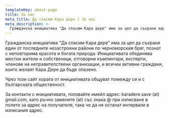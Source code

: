 ```yaml
---
templateKey: about-page
title: За нас
meta_title: Да спасим Кара дере | За нас
meta_description: >-
  Гражданска инициатива "Да спасим Кара дере" има за цел да съхрани един от последните незастроени райони по черноморския бряг, познат с неповторима красота и богата природа.
---
```


Гражданска инициатива "Да спасим Кара дере" има за цел да съхрани един от последните незастроени райони по черноморския бряг, познат с неповторима красота и богата природа. Инициативата обединява местни жители и собственици, отговорни къмпингари, експерти, членове на неправителствени организации, и всички активни граждани, които желаят Кара Дере да бъде опазено.

Чрез този сайт хората от инициативата общуват помежду си и с българската общественост.

За контакти с инициативата, ползвайте имейл адрес: karadere.save (at) gmail.com, като ръчно замените (at) със знака @ при изписване в полето за адрес на получателя, така че да не останат интервали в изписания адрес.
